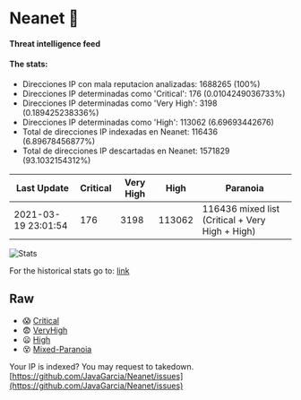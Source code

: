 # Neanet :hocho:
#### Threat intelligence feed
#### The stats:

- Direcciones IP con mala reputacion analizadas: 1688265 (100%)
- Direcciones IP determinadas como 'Critical':  176 (0.0104249036733%)
- Direcciones IP determinadas como 'Very High':  3198 (0.189425238336%)
- Direcciones IP determinadas como 'High':  113062 (6.69693442676)
- Total de direcciones IP indexadas en Neanet:  116436 (6.89678456877%)
- Total de direcciones IP descartadas en Neanet:  1571829 (93.1032154312%)

| Last Update | Critical | Very High | High | Paranoia |
| --- | --- | --- | --- | --- |
| 2021-03-19 23:01:54 | 176 | 3198 | 113062 | 116436 mixed list (Critical + Very High + High)|

![Stats](https://docs.google.com/spreadsheets/d/e/2PACX-1vSnaNMIXVabIpDJjufMlzH7poXnshF3mgd8Is1g9ytUEzVsP5my4Trn8f-xkoLLQ38xpL3HtmUexLo6/pubchart?oid=501124687&format=image)

For the historical stats go to: [link](/stats.csv)
## Raw
- :scream: [Critical](https://raw.githubusercontent.com/JavaGarcia/Neanet/master/blacklists/neanet_critical.txt)
- :fearful: [VeryHigh](https://raw.githubusercontent.com/JavaGarcia/Neanet/master/blacklists/neanet_veryHigh.txtt)
- :frowning: [High](https://raw.githubusercontent.com/JavaGarcia/Neanet/master/blacklists/neanet_high.txt)
- :dizzy_face: [Mixed-Paranoia](https://raw.githubusercontent.com/JavaGarcia/Neanet/master/blacklists/neanet_all.txt)


Your IP is indexed? You may request to takedown. [https://github.com/JavaGarcia/Neanet/issues](https://github.com/JavaGarcia/Neanet/issues)




























































































































































































































































































































































































































































































































































































































































































































































































































































































































































































































































































































































































































































































































































































































































































































































































































































































































































































































































































































































































































































































































































































































































































































































































































































































































































































































































































































































































































































































































































































































































































































































































































































































































































































































































































































































































































































































































































































































































































































































































































































































































































































































































































































































































































































































































































































































































































































































































































































































































































































































































































































































































